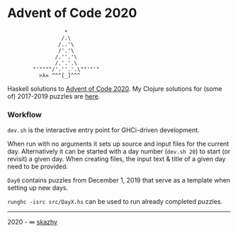 # Advent of Code 2020

```
                  *
                 /.\
                /..'\
                /'.'\
               /.''.'\
               /.'.'.\
        "'""""/'.''.'.\""'"'"
          >λ= ^^^[_]^^^
```

Haskell solutions to [Advent of Code 2020](https://adventofcode.com/2020).
My Clojure solutions for (some of) 2017-2019 puzzles are [here](https://github.com/skazhy/advent).

### Workflow

`dev.sh` is the interactive entry point for GHCi-driven development.

When run with no arguments it sets up source and input files for the current day.
Alternatively it can be started with a day number (`dev.sh 20`) to start (or revisit) a
given day. When creating files, the input text & title of a given day need to
be provided.

`Day0` contains puzzles from December 1, 2019 that serve as a template when
setting up new days.

`runghc -isrc src/DayX.hs` can be used to run already completed puzzles.

___

2020 - &infin; [skazhy](http://karlis.me)
